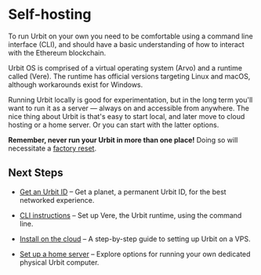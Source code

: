 # Self-hosting

To run Urbit on your own you need to be comfortable using a command line interface (CLI), and should have a basic understanding of how to interact with the Ethereum blockchain.

Urbit OS is comprised of a virtual operating system (Arvo) and a runtime called (Vere). The runtime has official versions targeting Linux and macOS, although workarounds exist for Windows.

Running Urbit locally is good for experimentation, but in the long term you'll want to run it as a server — always on and accessible from anywhere. The nice thing about Urbit is that's easy to start local, and later move to cloud hosting or a home server. Or you can start with the latter options.

**Remember, never run your Urbit in more than one place!** Doing so will necessitate a [factory reset](https://operators.urbit.org/manual/id/guide-to-resets).

## Next Steps

- [Get an Urbit ID](/manual/getting-started/get-id) – Get a planet, a permanent Urbit ID, for the best networked experience.

- [CLI instructions](/manual/getting-started/self-hosted/cli) – Set up Vere, the Urbit runtime, using the command line.

- [Install on the cloud](/manual/getting-started/self-hosted/cloud-hosting) – A step-by-step guide to setting up Urbit on a VPS.

- [Set up a home server](/manual/getting-started/self-hosted/home-servers) – Explore options for running your own dedicated physical Urbit computer.

